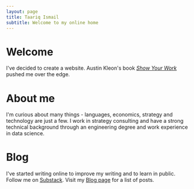 ```yaml
---
layout: page
title: Taariq Ismail
subtitle: Welcome to my online home
---
```


# Welcome
I've decided to create a website. Austin Kleon's book [*Show Your Work*](https://austinkleon.com/show-your-work) pushed me over the edge.

# About me
I'm curious about many things - languages, economics, strategy and technology are just a few. I work in strategy consulting and have a strong technical background through an engineering degree and work experience in data science.  

# Blog
I've started writing online to improve my writing and to learn in public. Follow me on <a href="https://taariq.substack.com" target="_blank">Substack</a>. Visit my [Blog page](https://www.taariqismail.com/blog) for a list of posts.
